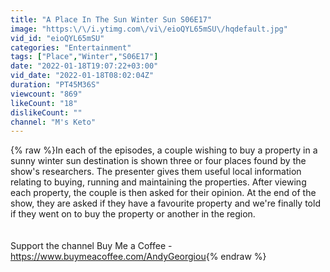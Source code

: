 ```yaml
---
title: "A Place In The Sun Winter Sun S06E17"
image: "https:\/\/i.ytimg.com\/vi\/eioQYL65mSU\/hqdefault.jpg"
vid_id: "eioQYL65mSU"
categories: "Entertainment"
tags: ["Place","Winter","S06E17"]
date: "2022-01-18T19:07:22+03:00"
vid_date: "2022-01-18T08:02:04Z"
duration: "PT45M36S"
viewcount: "869"
likeCount: "18"
dislikeCount: ""
channel: "M's Keto"
---
```

{% raw %}In each of the episodes, a couple wishing to buy a property in a sunny winter sun destination is shown three or four places found by the show's researchers. The presenter gives them useful local information relating to buying, running and maintaining the properties. After viewing each property, the couple is then asked for their opinion. At the end of the show, they are asked if they have a favourite property and we're finally told if they went on to buy the property or another in the region. <br /><br /><br />Support the channel  Buy Me a Coffee -  <a rel="nofollow" target="blank" href="https://www.buymeacoffee.com/AndyGeorgiou">https://www.buymeacoffee.com/AndyGeorgiou</a>{% endraw %}
